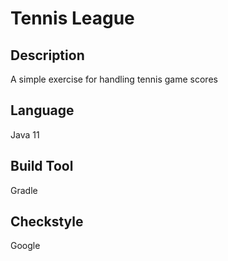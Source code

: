# Tennis League

## Description
A simple exercise for handling tennis game scores

## Language
Java 11

## Build Tool
Gradle

## Checkstyle
Google
